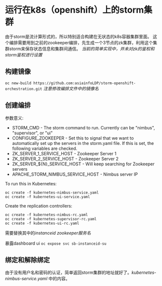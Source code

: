 运行在k8s（openshift）上的storm集群
====================

由于storm是流计算形式的，所以特别适合构建在无状态的k8s容器集群里面。
这个编排需要用到之前的zookeeper编排，先生成一个3节点的zk集群，利用这个集群storm来保存状态信息和集群间通信。
*当前的简单实现中，并未对zk的鉴权和storm鉴权进行设置*

构建镜像
------------------------

```oc new-build https://github.com:asiainfoLDP/storm-openshift-orchestration.git```
*注意修改编排文件中的镜像名*

创建编排
------------

参数意义:

* STORM_CMD - The storm command to run. Currently can be "nimbus", "supervisor", or "ui"
* CONFIGURE_ZOOKEEPER - Set this to signal that we want to automatically set up the servers in the storm.yaml file. If this is set, the following variables are checked.
* ZK_SERVER_1_SERVICE_HOST - Zookeeper Server 1
* ZK_SERVER_2_SERVICE_HOST - Zookeeper Server 2
* ZK_SERVER_${N}_SERVICE_HOST - Will keep searching for Zookeeper servers
* APACHE_STORM_NIMBUS_SERVICE_HOST - Nimbus server IP

To run this in Kubernetes:

```
oc create -f kubernetes-nimbus-service.yaml
oc create -f kubernetes-ui-service.yaml
```

Create the replication controllers:

```
oc create -f kubernetes-nimbus-rc.yaml
oc create -f kubernetes-supervisor-rc.yaml
oc create -f kubernetes-ui-rc.yaml
```
需要替换其中的*instanceid* *zookeeper服务名*

暴露dashboard ui
```oc expose svc sb-instanceid-su```


绑定和解除绑定
------------
由于没有用户名和密码的认证，简单返回storm集群的地址就好了。*kubernetes-nimbus-service.yaml* 中的内容。

